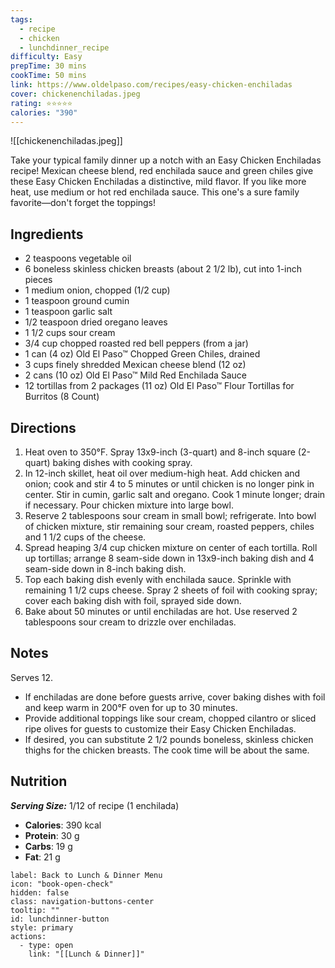 ```yaml
---
tags:
  - recipe
  - chicken
  - lunchdinner_recipe
difficulty: Easy
prepTime: 30 mins
cookTime: 50 mins
link: https://www.oldelpaso.com/recipes/easy-chicken-enchiladas
cover: chickenenchiladas.jpeg
rating: ⭐️⭐️⭐️⭐️⭐️
calories: "390"
---
```


![[chickenenchiladas.jpeg]]

Take your typical family dinner up a notch with an Easy Chicken Enchiladas recipe! Mexican cheese blend, red enchilada sauce and green chiles give these Easy Chicken Enchiladas a distinctive, mild flavor. If you like more heat, use medium or hot red enchilada sauce. This one's a sure family favorite—don't forget the toppings!

## Ingredients
- 2 teaspoons vegetable oil
- 6 boneless skinless chicken breasts (about 2 1/2 lb), cut into 1-inch pieces
- 1 medium onion, chopped (1/2 cup)
- 1 teaspoon ground cumin
- 1 teaspoon garlic salt
- 1/2 teaspoon dried oregano leaves
- 1 1/2 cups sour cream
- 3/4 cup chopped roasted red bell peppers (from a jar)
- 1 can (4 oz) Old El Paso™ Chopped Green Chiles, drained
- 3 cups finely shredded Mexican cheese blend (12 oz)
- 2 cans (10 oz) Old El Paso™ Mild Red Enchilada Sauce
- 12 tortillas from 2 packages (11 oz) Old El Paso™ Flour Tortillas for Burritos (8 Count)


## Directions
1. Heat oven to 350°F. Spray 13x9-inch (3-quart) and 8-inch square (2-quart) baking dishes with cooking spray.
2. In 12-inch skillet, heat oil over medium-high heat. Add chicken and onion; cook and stir 4 to 5 minutes or until chicken is no longer pink in center. Stir in cumin, garlic salt and oregano. Cook 1 minute longer; drain if necessary. Pour chicken mixture into large bowl.
3. Reserve 2 tablespoons sour cream in small bowl; refrigerate. Into bowl of chicken mixture, stir remaining sour cream, roasted peppers, chiles and 1 1/2 cups of the cheese.
4. Spread heaping 3/4 cup chicken mixture on center of each tortilla. Roll up tortillas; arrange 8 seam-side down in 13x9-inch baking dish and 4 seam-side down in 8-inch baking dish.
5. Top each baking dish evenly with enchilada sauce. Sprinkle with remaining 1 1/2 cups cheese. Spray 2 sheets of foil with cooking spray; cover each baking dish with foil, sprayed side down.
6. Bake about 50 minutes or until enchiladas are hot. Use reserved 2 tablespoons sour cream to drizzle over enchiladas.

## Notes
Serves 12.

- If enchiladas are done before guests arrive, cover baking dishes with foil and keep warm in 200°F oven for up to 30 minutes.
- Provide additional toppings like sour cream, chopped cilantro or sliced ripe olives for guests to customize their Easy Chicken Enchiladas.
- If desired, you can substitute 2 1/2 pounds boneless, skinless chicken thighs for the chicken breasts. The cook time will be about the same.
## Nutrition
***Serving Size:*** 1/12 of recipe (1 enchilada)
- **Calories**: 390 kcal
- **Protein**: 30 g
- **Carbs**: 19 g
- **Fat**: 21 g


```meta-bind-button
label: Back to Lunch & Dinner Menu
icon: "book-open-check"
hidden: false
class: navigation-buttons-center
tooltip: ""
id: lunchdinner-button
style: primary
actions:
  - type: open
    link: "[[Lunch & Dinner]]"

```
 
